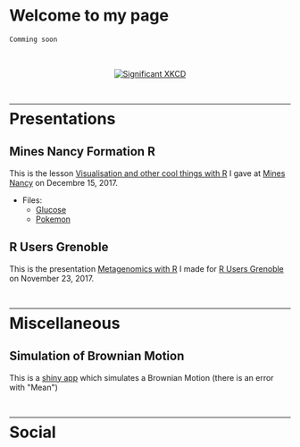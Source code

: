 <head>
<link href="web-fonts-with-css/css/fontawesome-all.css" rel="stylesheet">
</head>

# Welcome to my page <i class="fas fa-cog fa-spin" fa-2x></i>

```markdown
Comming soon
```

<br>

<p align="center">
  <a href="https://xkcd.com" target="_blank">  
    <img src="https://imgs.xkcd.com/comics/significant.png" alt="Significant XKCD">
  </a>
</p>

<br>

---
<div style = "margin-top: -30px"></div>

# Presentations

## Mines Nancy Formation R

This is the lesson [Visualisation and other cool things with R](https://abichat.github.io/Slides/FormationRMines/FormationRMines) I gave at [Mines Nancy](http://mines-nancy.univ-lorraine.fr/) on Decembre 15, 2017.

* Files:
  * [Glucose](https://abichat.github.io/Slides/FormationRMines/Glucose.txt)
  * [Pokemon](https://abichat.github.io/Slides/FormationRMines/Pokemon.txt)


## R Users Grenoble

This is the presentation [Metagenomics with R](https://abichat.github.io/Slides/MetagenomicsRGrenoble/MetagenomicsRGrenoble) I made for [R Users Grenoble](https://r-in-grenoble.github.io/index.html) on November 23, 2017.

<br>

---
<div style = "margin-top: -30px"></div>

# Miscellaneous

## Simulation of Brownian Motion

This is a [shiny app](https://abichat.shinyapps.io/BrownianMotion/) which simulates a Brownian Motion (there is an error with "Mean")

<br>

---
<div style = "margin-top: -30px"></div>

# Social


<center>
  <div class="fa-3x">
    <a href="//www.linkedin.com/in/antoinebichat/" target="_blank"><i class="fab fa-linkedin"></i></a> &nbsp;
    <a href="https://github.com/abichat" target="_blank"><i class="fab fa-github"></i></a> &nbsp;
    <a href="https://twitter.com/_abichat" target="_blank"><i class="fab fa-twitter"></i></a> 
  </div>
</center>
